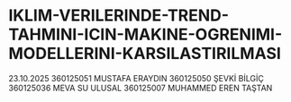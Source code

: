 # IKLIM-VERILERINDE-TREND-TAHMINI-ICIN-MAKINE-OGRENIMI-MODELLERINI-KARSILASTIRILMASI
23.10.2025
360125051 MUSTAFA ERAYDIN
360125050 ŞEVKİ BİLGİÇ
360125036 MEVA SU ULUSAL
360125007 MUHAMMED EREN TAŞTAN
